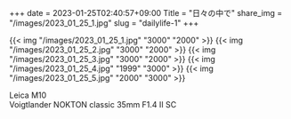 +++
date  = 2023-01-25T02:40:57+09:00
Title = "日々の中で"
share_img = "/images/2023_01_25_1.jpg"
slug = "dailylife-1"
+++

{{< img "/images/2023_01_25_1.jpg" "3000" "2000" >}}
{{< img "/images/2023_01_25_2.jpg" "3000" "2000" >}}
{{< img "/images/2023_01_25_3.jpg" "3000" "2000" >}}
{{< img "/images/2023_01_25_4.jpg" "1999" "3000" >}}
{{< img "/images/2023_01_25_5.jpg" "2000" "3000" >}}

Leica M10<br>
Voigtlander NOKTON classic 35mm F1.4 Ⅱ SC
